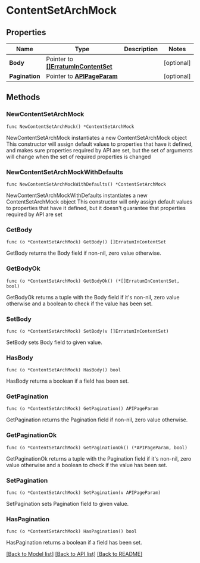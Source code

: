 # ContentSetArchMock

## Properties

Name | Type | Description | Notes
------------ | ------------- | ------------- | -------------
**Body** | Pointer to [**[]ErratumInContentSet**](ErratumInContentSet.md) |  | [optional] 
**Pagination** | Pointer to [**APIPageParam**](APIPageParam.md) |  | [optional] 

## Methods

### NewContentSetArchMock

`func NewContentSetArchMock() *ContentSetArchMock`

NewContentSetArchMock instantiates a new ContentSetArchMock object
This constructor will assign default values to properties that have it defined,
and makes sure properties required by API are set, but the set of arguments
will change when the set of required properties is changed

### NewContentSetArchMockWithDefaults

`func NewContentSetArchMockWithDefaults() *ContentSetArchMock`

NewContentSetArchMockWithDefaults instantiates a new ContentSetArchMock object
This constructor will only assign default values to properties that have it defined,
but it doesn't guarantee that properties required by API are set

### GetBody

`func (o *ContentSetArchMock) GetBody() []ErratumInContentSet`

GetBody returns the Body field if non-nil, zero value otherwise.

### GetBodyOk

`func (o *ContentSetArchMock) GetBodyOk() (*[]ErratumInContentSet, bool)`

GetBodyOk returns a tuple with the Body field if it's non-nil, zero value otherwise
and a boolean to check if the value has been set.

### SetBody

`func (o *ContentSetArchMock) SetBody(v []ErratumInContentSet)`

SetBody sets Body field to given value.

### HasBody

`func (o *ContentSetArchMock) HasBody() bool`

HasBody returns a boolean if a field has been set.

### GetPagination

`func (o *ContentSetArchMock) GetPagination() APIPageParam`

GetPagination returns the Pagination field if non-nil, zero value otherwise.

### GetPaginationOk

`func (o *ContentSetArchMock) GetPaginationOk() (*APIPageParam, bool)`

GetPaginationOk returns a tuple with the Pagination field if it's non-nil, zero value otherwise
and a boolean to check if the value has been set.

### SetPagination

`func (o *ContentSetArchMock) SetPagination(v APIPageParam)`

SetPagination sets Pagination field to given value.

### HasPagination

`func (o *ContentSetArchMock) HasPagination() bool`

HasPagination returns a boolean if a field has been set.


[[Back to Model list]](../README.md#documentation-for-models) [[Back to API list]](../README.md#documentation-for-api-endpoints) [[Back to README]](../README.md)


